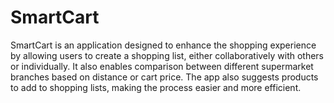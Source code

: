 # SmartCart
SmartCart is an application designed to enhance the shopping experience by allowing users to create a shopping list, either collaboratively with others or individually. It also enables comparison between different supermarket branches based on distance or cart price. The app also suggests products to add to shopping lists, making the process easier and more efficient.
